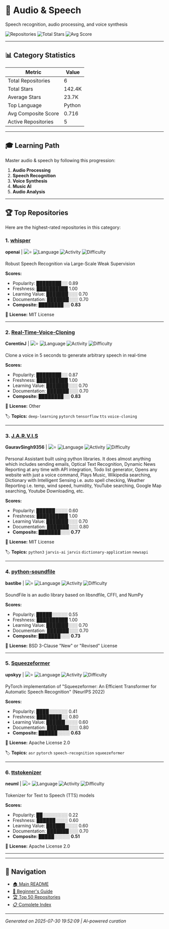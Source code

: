 # 🎵 Audio & Speech

Speech recognition, audio processing, and voice synthesis

![Repositories](https://img.shields.io/badge/Repositories-6-blue) ![Total Stars](https://img.shields.io/badge/Total%20Stars-142.4K-yellow) ![Avg Score](https://img.shields.io/badge/Avg%20Score-0.72-green)

---

## 📊 Category Statistics

| Metric | Value |
|--------|--------|
| Total Repositories | 6 |
| Total Stars | 142.4K |
| Average Stars | 23.7K |
| Top Language | Python |
| Avg Composite Score | 0.716 |
| Active Repositories | 5 |

---

## 🎓 Learning Path

Master audio & speech by following this progression:

1. **Audio Processing**
2. **Speech Recognition**
3. **Voice Synthesis**
4. **Music AI**
5. **Audio Analysis**

---

## 🏆 Top Repositories

Here are the highest-rated repositories in this category:

### 1. [whisper](https://github.com/openai/whisper) 

**openai** | ![⭐](https://img.shields.io/badge/%E2%AD%90-85.8K-yellow) ![Language](https://img.shields.io/badge/Language-Python-blue) ![Activity](https://img.shields.io/badge/Activity-Very%20Active-brightgreen) ![Difficulty](https://img.shields.io/badge/Difficulty-Intermediate-yellow)

Robust Speech Recognition via Large-Scale Weak Supervision

**Scores:**
- Popularity: ████████░░ 0.89
- Freshness: ██████████ 1.00
- Learning Value: ███████░░░ 0.70
- Documentation: ███████░░░ 0.70
- **Composite: ████████░░ 0.83**

📄 **License:** MIT License

---

### 2. [Real-Time-Voice-Cloning](https://github.com/CorentinJ/Real-Time-Voice-Cloning) 

**CorentinJ** | ![⭐](https://img.shields.io/badge/%E2%AD%90-54.8K-yellow) ![Language](https://img.shields.io/badge/Language-Python-blue) ![Activity](https://img.shields.io/badge/Activity-Very%20Active-brightgreen) ![Difficulty](https://img.shields.io/badge/Difficulty-Intermediate-yellow)

Clone a voice in 5 seconds to generate arbitrary speech in real-time

**Scores:**
- Popularity: ████████░░ 0.87
- Freshness: ██████████ 1.00
- Learning Value: ███████░░░ 0.70
- Documentation: ███████░░░ 0.70
- **Composite: ████████░░ 0.83**

📄 **License:** Other

🏷️ **Topics:** `deep-learning` `pytorch` `tensorflow` `tts` `voice-cloning`

---

### 3. [J.A.R.V.I.S](https://github.com/GauravSingh9356/J.A.R.V.I.S) 

**GauravSingh9356** | ![⭐](https://img.shields.io/badge/%E2%AD%90-905-yellow) ![Language](https://img.shields.io/badge/Language-Python-blue) ![Activity](https://img.shields.io/badge/Activity-Very%20Active-brightgreen) ![Difficulty](https://img.shields.io/badge/Difficulty-Intermediate-yellow)

Personal Assistant built using python libraries. It does almost anything which includes sending emails, Optical Text Recognition, Dynamic News Reporting at any time with API integration, Todo list generator, Opens any website with just a voice command, Plays Music, Wikipedia searching, Dictionary with Intelligent Sensing i.e. auto spell checking, Weather Reporting i.e. temp, wind speed, humidity, YouTube searching, Google Map searching, Youtube Downloading, etc.

**Scores:**
- Popularity: ██████░░░░ 0.60
- Freshness: ██████████ 1.00
- Learning Value: ███████░░░ 0.70
- Documentation: ███████░░░ 0.80
- **Composite: ███████░░░ 0.77**

📄 **License:** MIT License

🏷️ **Topics:** `python3` `jarvis-ai` `jarvis` `dictionary-application` `newsapi`

---

### 4. [python-soundfile](https://github.com/bastibe/python-soundfile) 

**bastibe** | ![⭐](https://img.shields.io/badge/%E2%AD%90-783-yellow) ![Language](https://img.shields.io/badge/Language-Python-blue) ![Activity](https://img.shields.io/badge/Activity-Very%20Active-brightgreen) ![Difficulty](https://img.shields.io/badge/Difficulty-Intermediate-yellow)

SoundFile is an audio library based on libsndfile, CFFI, and NumPy

**Scores:**
- Popularity: █████░░░░░ 0.55
- Freshness: ██████████ 1.00
- Learning Value: ███████░░░ 0.70
- Documentation: ███████░░░ 0.70
- **Composite: ███████░░░ 0.73**

📄 **License:** BSD 3-Clause "New" or "Revised" License

---

### 5. [Squeezeformer](https://github.com/upskyy/Squeezeformer) 

**upskyy** | ![⭐](https://img.shields.io/badge/%E2%AD%90-143-yellow) ![Language](https://img.shields.io/badge/Language-Python-blue) ![Activity](https://img.shields.io/badge/Activity-Active-green) ![Difficulty](https://img.shields.io/badge/Difficulty-Advanced-red)

PyTorch implementation of "Squeezeformer: An Efficient Transformer for Automatic Speech Recognition" (NeurIPS 2022)

**Scores:**
- Popularity: ████░░░░░░ 0.41
- Freshness: ████████░░ 0.80
- Learning Value: ██████░░░░ 0.60
- Documentation: ███████░░░ 0.80
- **Composite: ██████░░░░ 0.63**

📄 **License:** Apache License 2.0

🏷️ **Topics:** `asr` `pytorch` `speech-recognition` `squeezeformer`

---

### 6. [ttstokenizer](https://github.com/neuml/ttstokenizer) 

**neuml** | ![⭐](https://img.shields.io/badge/%E2%AD%90-12-yellow) ![Language](https://img.shields.io/badge/Language-Python-blue) ![Activity](https://img.shields.io/badge/Activity-Moderate-yellow) ![Difficulty](https://img.shields.io/badge/Difficulty-Advanced-red)

Tokenizer for Text to Speech (TTS) models

**Scores:**
- Popularity: ██░░░░░░░░ 0.22
- Freshness: ██████░░░░ 0.60
- Learning Value: ██████░░░░ 0.60
- Documentation: ███████░░░ 0.70
- **Composite: █████░░░░░ 0.51**

📄 **License:** Apache License 2.0

---


---

## 🧭 Navigation

- [🏠 Main README](../README.md)
- [🔰 Beginner's Guide](../BEGINNER_GUIDE.md) 
- [🏆 Top 50 Repositories](../TOP_REPOSITORIES.md)
- [📋 Complete Index](../INDEX.md)

---

*Generated on 2025-07-30 19:52:09 | AI-powered curation*

